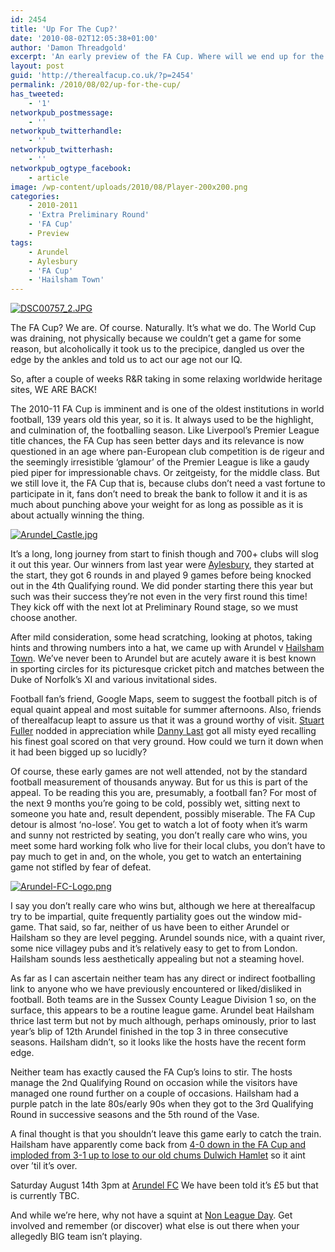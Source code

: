 ```yaml
---
id: 2454
title: 'Up For The Cup?'
date: '2010-08-02T12:05:38+01:00'
author: 'Damon Threadgold'
excerpt: 'An early preview of the FA Cup. Where will we end up for the Extra Preliminary Round on day one?'
layout: post
guid: 'http://therealfacup.co.uk/?p=2454'
permalink: /2010/08/02/up-for-the-cup/
has_tweeted:
    - '1'
networkpub_postmessage:
    - ''
networkpub_twitterhandle:
    - ''
networkpub_twitterhash:
    - ''
networkpub_ogtype_facebook:
    - article
image: /wp-content/uploads/2010/08/Player-200x200.png
categories:
    - 2010-2011
    - 'Extra Preliminary Round'
    - 'FA Cup'
    - Preview
tags:
    - Arundel
    - Aylesbury
    - 'FA Cup'
    - 'Hailsham Town'
---
```


[![DSC00757_2.JPG](http://lh5.ggpht.com/_3L4_Y2OBz2M/TE3yfBdfu-I/AAAAAAAACL4/DWhYSOxotQU/DSC00757_2.JPG?imgmax=200)](http://lh5.ggpht.com/_3L4_Y2OBz2M/TE3yfBdfu-I/AAAAAAAACL4/DWhYSOxotQU/DSC00757_2.JPG?imgmax=640)

The FA Cup? We are. Of course. Naturally. It’s what we do. The World Cup was draining, not physically because we couldn’t get a game for some reason, but alcoholically it took us to the precipice, dangled us over the edge by the ankles and told us to act our age not our IQ.

So, after a couple of weeks R&amp;R taking in some relaxing worldwide heritage sites, WE ARE BACK!

The 2010-11 FA Cup is imminent and is one of the oldest institutions in world football, 139 years old this year, so it is. It always used to be the highlight, and culmination of, the footballing season. Like Liverpool’s Premier League title chances, the FA Cup has seen better days and its relevance is now questioned in an age where pan-European club competition is de rigeur and the seemingly irresistible ‘glamour’ of the Premier League is like a gaudy pied piper for impressionable chavs. Or zeitgeisty, for the middle class. But we still love it, the FA Cup that is, because clubs don’t need a vast fortune to participate in it, fans don’t need to break the bank to follow it and it is as much about punching above your weight for as long as possible as it is about actually winning the thing.

[![Arundel_Castle.jpg](http://lh4.ggpht.com/_3L4_Y2OBz2M/TE303Qg1aYI/AAAAAAAACMA/q_pLnE4af1M/Arundel_Castle.jpg?imgmax=200)](http://lh4.ggpht.com/_3L4_Y2OBz2M/TE303Qg1aYI/AAAAAAAACMA/q_pLnE4af1M/Arundel_Castle.jpg?imgmax=640)

It’s a long, long journey from start to finish though and 700+ clubs will slog it out this year. Our winners from last year were [Aylesbury](http://therealfacup.co.uk/2010/01/27/and-the-winners-are/), they started at the start, they got 6 rounds in and played 9 games before being knocked out in the 4th Qualifying round. We did ponder starting there this year but such was their success they’re not even in the very first round this time! They kick off with the next lot at Preliminary Round stage, so we must choose another.

After mild consideration, some head scratching, looking at photos, taking hints and throwing numbers into a hat, we came up with Arundel v [Hailsham Town](http://www.pitchero.com/clubs/hailshamtownfc/). We’ve never been to Arundel but are acutely aware it is best known in sporting circles for its picturesque cricket pitch and matches between the Duke of Norfolk’s XI and various invitational sides.

Football fan’s friend, Google Maps, seem to suggest the football pitch is of equal quaint appeal and most suitable for summer afternoons. Also, friends of therealfacup leapt to assure us that it was a ground worthy of visit. [Stuart Fuller](http://theballisround.co.uk/) nodded in appreciation while [Danny Last](http://europeanfootballweekends.blogspot.com/) got all misty eyed recalling his finest goal scored on that very ground. How could we turn it down when it had been bigged up so lucidly?

Of course, these early games are not well attended, not by the standard football measurement of thousands anyway. But for us this is part of the appeal. To be reading this you are, presumably, a football fan? For most of the next 9 months you’re going to be cold, possibly wet, sitting next to someone you hate and, result dependent, possibly miserable. The FA Cup detour is almost ‘no-lose’. You get to watch a lot of footy when it’s warm and sunny not restricted by seating, you don’t really care who wins, you meet some hard working folk who live for their local clubs, you don’t have to pay much to get in and, on the whole, you get to watch an entertaining game not stifled by fear of defeat.

[![Arundel-FC-Logo.png](http://lh5.ggpht.com/_3L4_Y2OBz2M/TE303nhJ_2I/AAAAAAAACME/Q_8gOfxoTFg/Arundel-FC-Logo.png?imgmax=200)](http://lh5.ggpht.com/_3L4_Y2OBz2M/TE303nhJ_2I/AAAAAAAACME/Q_8gOfxoTFg/Arundel-FC-Logo.png?imgmax=640)

I say you don’t really care who wins but, although we here at therealfacup try to be impartial, quite frequently partiality goes out the window mid-game. That said, so far, neither of us have been to either Arundel or Hailsham so they are level pegging. Arundel sounds nice, with a quaint river, some nice villagey pubs and it’s relatively easy to get to from London. Hailsham sounds less aesthetically appealing but not a steaming hovel.

As far as I can ascertain neither team has any direct or indirect footballing link to anyone who we have previously encountered or liked/disliked in football. Both teams are in the Sussex County League Division 1 so, on the surface, this appears to be a routine league game. Arundel beat Hailsham thrice last term but not by much although, perhaps ominously, prior to last year’s blip of 12th Arundel finished in the top 3 in three consecutive seasons. Hailsham didn’t, so it looks like the hosts have the recent form edge.

Neither team has exactly caused the FA Cup’s loins to stir. The hosts manage the 2nd Qualifying Round on occasion while the visitors have managed one round further on a couple of occasions. Hailsham had a purple patch in the late 80s/early 90s when they got to the 3rd Qualifying Round in successive seasons and the 5th round of the Vase.

A final thought is that you shouldn’t leave this game early to catch the train. Hailsham have apparently come back from [4-0 down in the FA Cup and imploded from 3-1 up to lose to our old chums Dulwich Hamlet](http://www.nonleaguematters.co.uk/forum/gforum.cgi?do=post_view_printable;post=237612;guest=19429949) so it aint over ’til it’s over.

Saturday August 14th 3pm at [Arundel FC](http://maps.google.co.uk/maps?f=q&source=s_q&hl=en&geocode=&q=Arundel+FC,+Mill+Road,+Arundel&sll=53.800651,-4.064941&sspn=13.022672,39.506836&ie=UTF8&hq=Arundel+FC,&hnear=Mill+Rd,+Slindon+Common,+Arundel,+West+Sussex+BN18,+United+Kingdom&ll=50.854103,-0.551333&spn=0.006787,0.01929&z=16&iwloc=A) We have been told it’s £5 but that is currently TBC.

And while we’re here, why not have a squint at [Non League Day](http://twitter.com/nonleaguedayuk). Get involved and remember (or discover) what else is out there when your allegedly BIG team isn’t playing.